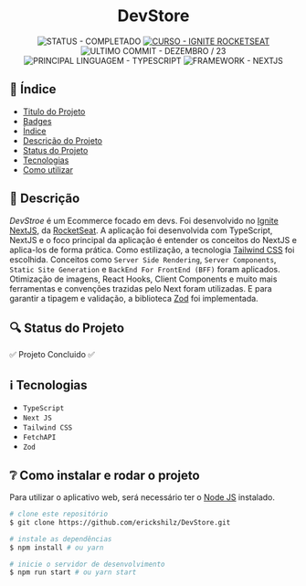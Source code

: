 <h1 id="titulo" align="center"><strong>DevStore</strong></h1>

<p align="center" id="badges">
  <!-- STATUS DO PROJETO -->
  <img alt="STATUS - COMPLETADO" loading="lazy" src="https://img.shields.io/badge/STATUS-COMPLETADO-GREEN?style=for-the-badge" />

  <!-- CURSO -->
  <a href="https://www.rocketseat.com.br">
    <img alt="CURSO - IGNITE ROCKETSEAT" loading="lazy" src="https://img.shields.io/badge/CURSO-IGNITE_ROCKETSEAT-8257e5?style=for-the-badge" />
  </a>

  <!-- ULTIMO COMMIT -->
  <img alt="ULTIMO COMMIT - DEZEMBRO / 23" loading="lazy" src="https://img.shields.io/badge/ULTIMO_COMMIT-DEZEMBRO_/_23-20B2AA?style=for-the-badge" />

  <!-- PRINCIPAL LINGUAGEM -->
  <img alt="PRINCIPAL LINGUAGEM - TYPESCRIPT" loading="lazy" src="https://img.shields.io/badge/PRINCIPAL_LINGUAGEM-TYPESCRIPT-4facfe?style=for-the-badge" />

  <!-- FRAMEWORK -->
  <img alt="FRAMEWORK - NEXTJS" loading="lazy" src="https://img.shields.io/badge/FRAMEWORK-NEXTJS-111111?style=for-the-badge" />

<!-- ÍNDICE -->
<h2 id="indice">📎 Índice</h2>

- [Titulo do Projeto](#titulo)
- [Badges](#badges)
- [Índice](#indice)
- [Descrição do Projeto](#descricao)
- [Status do Projeto](#status)
- [Tecnologias](#tecno)
- [Como utilizar](#como-usar)

<!-- AS DUAS DEVERIAM VIR EM CIMA DAS TECNOLOGIAS -->
<!-- * [Funcionalidades e Demonstração](#func-e-demo) -->
<!-- * [Acesso ao Projeto](#acesso) -->

<!--
OPÇÕES ADICIONAIS

* [Contribuidores](#contribuidores)
* [Licença](#licenca) || Não sei a licença
* [Conclusão](#conclu) || Se for profissional
* [Como utilizar](#como-usar) || Se for pessoal / aberto
-->

<!-- DESCRIÇÃO -->
<h2 id="descricao">📄 Descrição</h2>

<p><em>DevStroe</em> é um Ecommerce focado em devs. Foi desenvolvido no <a href="https://www.rocketseat.com.br/ignite#trilhas" target="_blank">Ignite NextJS</a>, da <a href="https://rocketseat.com.br" target="_blank">RocketSeat</a>. A aplicação foi desenvolvida com TypeScript, NextJS e o foco principal da aplicação é entender os conceitos do NextJS e aplica-los de forma prática. Como estilização, a tecnologia <a href="https://tailwindcss.com" target="_blank">Tailwind CSS</a> foi escolhida. Conceitos como <code>Server Side Rendering</code>, <code>Server Components</code>, <code>Static Site Generation</code> e <code>BackEnd For FrontEnd (BFF)</code> foram aplicados. Otimização de imagens, React Hooks, Client Components e muito mais ferramentas e convenções trazidas pelo Next foram utilizadas. E para garantir a tipagem e validação, a biblioteca <a href="https://zod.dev" target="_blank">Zod</a> foi implementada.</p>

<!-- STATUS DO PROJETO -->
<h2 id="status">🔍 Status do Projeto</h2>

✅ Projeto Concluido ✅

<!-- TECNOLOGIAS UTILIZADAS -->
<h2 id="tecno">ℹ️ Tecnologias</h2>

- `TypeScript`
- `Next JS`
- `Tailwind CSS`
- `FetchAPI`
- `Zod`

<!-- COMO UTILIZAR -->
<h2 id="como-usar">❔ Como instalar e rodar o projeto </h2>
  
<p>Para utilizar o aplicativo web, será necessário ter o <a href="https://nodejs.org/en" target="_blank">Node JS</a> instalado.</p>

```bash
# clone este repositório
$ git clone https://github.com/erickshilz/DevStore.git

# instale as dependências
$ npm install # ou yarn

# inicie o servidor de desenvolvimento
$ npm run start # ou yarn start
```
